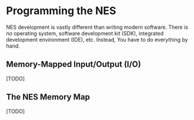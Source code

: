 # Programming the NES

NES development is vastly different than writing modern software. There is no operating system, software development kit (SDK), integrated development environment (IDE), etc. Instead, You have to do everything by hand.

## Memory-Mapped Input/Output (I/O)

[TODO]

## The NES Memory Map

[TODO]
